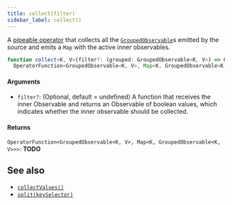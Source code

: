 ```yaml
---
title: collect(filter)
sidebar_label: collect()
---
```


A [pipeable operator] that collects all the [`GroupedObservable`]s emitted by
the source and emits a `Map` with the active inner observables.

```ts
function collect<K, V>(filter?: (grouped: GroupedObservable<K, V>) => Observable<boolean>): 
  OperatorFunction<GroupedObservable<K, V>, Map<K, GroupedObservable<K, V>>>
```

#### Arguments

- `filter?`: (Optional, default = undefined) A function that receives the inner 
  Observable and returns an Observable of boolean values, which indicates 
  whether the inner observable should be collected.

#### Returns

`OperatorFunction<GroupedObservable<K, V>, Map<K, GroupedObservable<K, V>>>`: **TODO**

## See also
* [`collectValues()`](collectValues)
* [`split(keySelector)`](split)

[pipeable operator]: https://rxjs.dev/guide/v6/pipeable-operators
[`GroupedObservable`]: https://rxjs-dev.firebaseapp.com/api/index/class/GroupedObservable